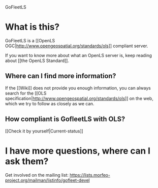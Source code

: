 GoFleetLS


# What is this? 

GoFleetLS is a [[OpenLS OGC|http://www.opengeospatial.org/standards/ols]] compliant server.

If you want to know more about what an OpenLS server is, keep reading about [[the OpenLS Standard]].

## Where can I find more information?

If the [[Wiki]] does not provide you enough information, you can always search for the [[OLS specification|http://www.opengeospatial.org/standards/ols]] on the web, which we try to follow as closely as we can.

## How compliant is GofleetLS with OLS?

[[Check it by yourself|Current-status]]

#  I have more questions, where can I ask them? 

Get involved on the mailing list: https://lists.morfeo-project.org/mailman/listinfo/gofleet-devel
